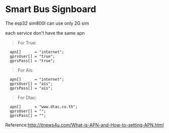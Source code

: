 # Smart Bus Signboard

The esp32 sim800l can use only 2G sim

each service don't have the same apn

>For True:
```
  apn[]      = "internet"; 
  gprsUser[] = "true"; 
  gprsPass[] = "true";
```
>For Ais:
```
  apn[]      = "internet"; 
  gprsUser[] = "ais"; 
  gprsPass[] = "ais";
```
>For Dtac:
```
  apn[]      = "www.dtac.co.th"; 
  gprsUser[] = ""; 
  gprsPass[] = "";
```
  
Reference:http://itnews4u.com/What-is-APN-and-How-to-setting-APN.html

